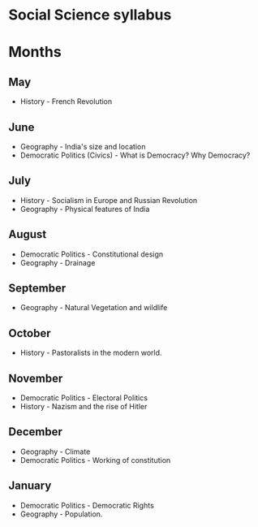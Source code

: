 
# Social Science syllabus 

# Months 


## May 
* History - French Revolution

## June
* Geography - India's size and location
* Democratic Politics (Civics) - What is Democracy? Why Democracy?

## July
* History - Socialism in Europe and Russian Revolution
* Geography - Physical features of India

## August
* Democratic Politics - Constitutional design
* Geography - Drainage

## September
* Geography - Natural Vegetation and wildlife

## October
* History - Pastoralists in the modern world.

## November
* Democratic Politics - Electoral Politics
* History - Nazism and the rise of Hitler

## December
* Geography - Climate
* Democratic Politics - Working of constitution

## January
* Democratic Politics - Democratic Rights
* Geography - Population.
